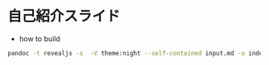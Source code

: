 # 自己紹介スライド

* how to build
```bash
pandoc -t revealjs -s  -V theme:night --self-contained input.md -o index.html
```
